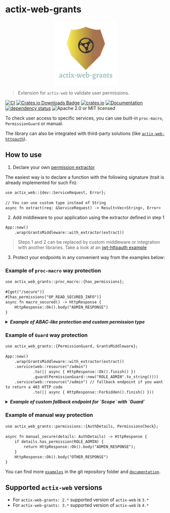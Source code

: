 # actix-web-grants

<p align="center">
    <img alt="actix-web-grants" src="https://github.com/DDtKey/actix-web-grants/raw/main/logo.png">
</p>

> Extension for `actix-web` to validate user permissions.

[![CI](https://github.com/DDtKey/actix-web-grants/workflows/CI/badge.svg)](https://github.com/DDtKey/actix-web-grants/actions)
[![Crates.io Downloads Badge](https://img.shields.io/crates/d/actix-web-grants)](https://crates.io/crates/actix-web-grants)
[![crates.io](https://img.shields.io/crates/v/actix-web-grants)](https://crates.io/crates/actix-web-grants)
[![Documentation](https://docs.rs/actix-web-grants/badge.svg)](https://docs.rs/actix-web-grants)
[![dependency status](https://deps.rs/repo/github/DDtKey/actix-web-grants/status.svg)](https://deps.rs/repo/github/DDtKey/actix-web-grants)
![Apache 2.0 or MIT licensed](https://img.shields.io/crates/l/actix-web-grants)

To check user access to specific services, you can use built-in `proc-macro`, `PermissionGuard` or manual.

The library can also be integrated with third-party solutions (like [`actix-web-httpauth`]).


## How to use


1. Declare your own [permission extractor](./src/permissions/extractors.rs)
   
The easiest way is to declare a function with the following signature (trait is already implemented for such Fn):
```rust,ignore
use actix_web::{dev::ServiceRequest, Error};

// You can use custom type instead of String
async fn extract(req: &ServiceRequest) -> Result<Vec<String>, Error>
```

2. Add middleware to your application using the extractor defined in step 1
   
```rust,ignore
App::new()
    .wrap(GrantsMiddleware::with_extractor(extract))
```

> Steps 1 and 2 can be replaced by custom middleware or integration with another libraries. Take a look at an [jwt-httpauth example](./examples/jwt-httpauth/src/main.rs)

3. Protect your endpoints in any convenient way from the examples below:

### Example of `proc-macro` way protection
```rust,ignore
use actix_web_grants::proc_macro::{has_permissions};

#[get("/secure")]
#[has_permissions("OP_READ_SECURED_INFO")]
async fn macro_secured() -> HttpResponse {
    HttpResponse::Ok().body("ADMIN_RESPONSE")
}
```

<details>

<summary> <b><i> Example of ABAC-like protection and custom permission type </i></b></summary>
<br/>


Here is an example using the `type` and `secure` attributes. But these are independent features.

`secure` allows you to include some checks in the macro based on function params.

`type` allows you to use a custom type for the roles and permissions (then the middleware needs to be configured). 
Take a look at an [enum-role example](./examples/enum-role/src/main.rs)

```rust,ignore
use actix_web_grants::proc_macro::{has_role};
use enums::Role::{self, ADMIN};
use dto::User;

#[get("/info/{user_id}")]
#[has_role("ADMIN", type = "Role", secure = "user_id.into_inner() == user.id")]
async fn macro_secured(user_id: web::Path<i32>, user: web::Data<User>) -> HttpResponse {
    HttpResponse::Ok().body("some secured response")
}
```

</details>  


### Example of `Guard` way protection 
```rust,ignore
use actix_web_grants::{PermissionGuard, GrantsMiddleware};

App::new()
    .wrap(GrantsMiddleware::with_extractor(extract))
    .service(web::resource("/admin")
            .to(|| async { HttpResponse::Ok().finish() })
            .guard(PermissionGuard::new("ROLE_ADMIN".to_string())))
    .service(web::resource("/admin") // fallback endpoint if you want to return a 403 HTTP code 
            .to(|| async { HttpResponse::Forbidden().finish() }))
```

<details>

<summary> <b><i> Example of custom fallback endpoint for `Scope` with `Guard` </i></b></summary>
<br/>


Since `Guard` is intended only for routing, if the user doesn't have permissions, it returns a `404` HTTP code. But you can override the behavior like this:

```rust,ignore
use actix_web_grants::{PermissionGuard, GrantsMiddleware};
use actix_web::http::header;

App::new()
    .wrap(GrantsMiddleware::with_extractor(extract))
    .service(web::scope("/admin")
        .guard(PermissionGuard::new("ROLE_ADMIN_ACCESS".to_string()))
        .service(web::resource("/users")
            .to(|| async { HttpResponse::Ok().finish() }))
    ).service(
        web::resource("/admin{regex:$|/.*?}").to(|| async { 
            HttpResponse::TemporaryRedirect().append_header((header::LOCATION, "/login")).finish()
        }))
```
When `Guard` lets you in the `Scope` (meaning you have `"ROLE_ADMIN_ACCESS"`), the redirect will be unreachable for you. Even if you will request `/admin/some_undefined_page`.

Note: `regex` is a `Path` variable containing passed link.

</details>    

### Example of manual way protection
```rust,ignore
use actix_web_grants::permissions::{AuthDetails, PermissionsCheck};

async fn manual_secure(details: AuthDetails) -> HttpResponse {
    if details.has_permission(ROLE_ADMIN) {
        return HttpResponse::Ok().body("ADMIN_RESPONSE");
    }
    HttpResponse::Ok().body("OTHER_RESPONSE")
}
```

You can find more [`examples`] in the git repository folder and [`documentation`].

## Supported `actix-web` versions
* For `actix-web-grants: 2.*` supported version of `actix-web` is `3.*`
* For `actix-web-grants: 3.*` supported version of `actix-web` is `4.*`

[`actix-web-httpauth`]: https://github.com/DDtKey/actix-web-grants/blob/main/examples/jwt-httpauth
[`examples`]: https://github.com/DDtKey/actix-web-grants/tree/main/examples
[`documentation`]: https://docs.rs/actix-web-grants
